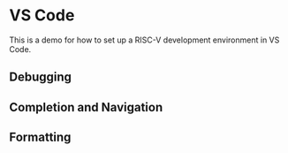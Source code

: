 # VS Code

This is a demo for how to set up a RISC-V development environment in VS Code.

## Debugging

## Completion and Navigation

## Formatting
